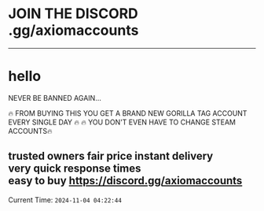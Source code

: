 # JOIN THE DISCORD .gg/axiomaccounts
-----------------------------------------
# hello
NEVER BE BANNED AGAIN...

🔥 FROM BUYING THIS YOU GET A BRAND NEW GORILLA TAG ACCOUNT EVERY SINGLE DAY 🔥 
🔥 YOU DON'T EVEN HAVE TO CHANGE STEAM ACCOUNTS🔥 

trusted owners 
fair price 
instant delivery  
very quick response times  
easy to buy 
https://discord.gg/axiomaccounts
------------------------------------------------
Current Time: `2024-11-04 04:22:44`
